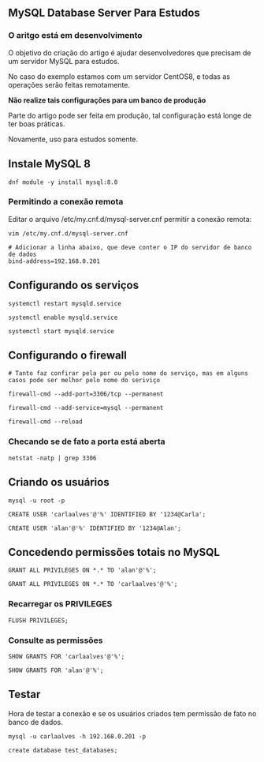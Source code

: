 ## MySQL Database Server Para Estudos

### O aritgo está em desenvolvimento

O objetivo do criação do artigo é ajudar desenvolvedores que precisam de um servidor MySQL para estudos.

No caso do exemplo estamos com um servidor CentOS8, e todas as operações serão feitas remotamente.

**Não realize tais configurações para um banco de produção**

Parte do artigo pode ser feita em produção, tal configuração está longe de ter boas práticas.

Novamente, uso para estudos somente.

## Instale MySQL 8

```
dnf module -y install mysql:8.0
```

### Permitindo a conexão remota

Editar o arquivo /etc/my.cnf.d/mysql-server.cnf permitir a conexão remota:

```
vim /etc/my.cnf.d/mysql-server.cnf

# Adicionar a linha abaixo, que deve conter o IP do servidor de banco de dados
bind-address=192.168.0.201

```

## Configurando os serviços

```
systemctl restart mysqld.service

systemctl enable mysqld.service

systemctl start mysqld.service 
```

## Configurando o firewall

```
# Tanto faz confirar pela por ou pelo nome do serviço, mas em alguns casos pode ser melhor pelo nome do seriviço

firewall-cmd --add-port=3306/tcp --permanent

firewall-cmd --add-service=mysql --permanent 

firewall-cmd --reload
```

### Checando se de fato a porta está aberta

```
netstat -natp | grep 3306
```

## Criando os usuários

```
mysql -u root -p
```

```
CREATE USER 'carlaalves'@'%' IDENTIFIED BY '1234@Carla';
```

```
CREATE USER 'alan'@'%' IDENTIFIED BY '1234@Alan';
```


##  Concedendo permissões totais no MySQL



```
GRANT ALL PRIVILEGES ON *.* TO 'alan'@'%';

GRANT ALL PRIVILEGES ON *.* TO 'carlaalves'@'%';
```

### Recarregar os PRIVILEGES

```
FLUSH PRIVILEGES;
```

### Consulte as permissões

```
SHOW GRANTS FOR 'carlaalves'@'%';

SHOW GRANTS FOR 'alan'@'%';
```



## Testar

Hora de testar a conexão e se os usuários criados tem permissão de fato no banco de dados.

```
mysql -u carlaalves -h 192.168.0.201 -p

create database test_databases;
```

